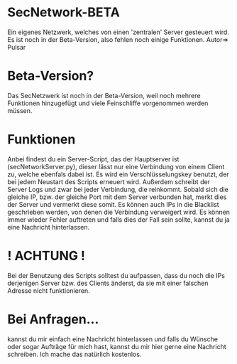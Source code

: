 # SecNetwork-BETA
Ein eigenes Netzwerk, welches von einen 'zentralen' Server gesteuert wird. Es ist noch in der Beta-Version, also fehlen noch einige Funktionen.
Autor=> Pulsar

# Beta-Version?

Das SecNetzwerk ist noch in der Beta-Version, weil noch mehrere Funktionen hinzugefügt und viele Feinschliffe vorgenommen werden müssen. 

# Funktionen

Anbei findest du ein Server-Script, das der Hauptserver ist (secNetworkServer.py), dieser lässt nur eine Verbindung von einem Client zu, welche ebenfals 
dabei ist. Es wird ein Verschlüsselungskey benutzt, der bei jedem Neustart des Scripts erneuert wird. Außerdem schreibt der Server Logs und zwar bei jeder
Verbindung, die reinkommt. Sobald sich die gleiche IP, bzw. der gleiche Port mit dem Server verbunden hat, merkt dies der Server und vermerkt diese somit. 
Es können auch IPs in die Blacklist geschrieben werden, von denen die Verbindung verweigert wird. Es können immer wieder Fehler auftreten und falls dies der Fall 
sein sollte, kannst du ja eine Nachricht hinterlassen. 

# ! ACHTUNG !

Bei der Benutzung des Scripts solltest du aufpassen, dass du noch die IPs derjenigen Server bzw. des Clients änderst, da sie mit einer falschen Adresse nicht 
funktionieren.

# Bei Anfragen...

kannst du mir einfach eine Nachricht hinterlassen und falls du Wünsche oder sogar Aufträge für mich hast, kannst du mir hier gerne eine Nachricht schreiben. 
Ich mache das natürlich kostenlos.
